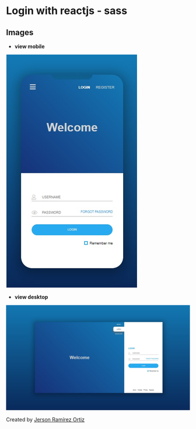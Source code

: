 # Login with reactjs - sass

## Images

+ **view mobile**

![Vista login - mobile](/public/imgs/login-mobile.jpg)

* **view desktop**

![Vista login - desktop](/public/imgs/login-desktop.jpg)

Created by [Jerson Ramírez Ortiz](https://www.facebook.com/jersonomar.ramirezortiz/)